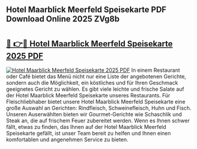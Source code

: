 ## Hotel Maarblick Meerfeld Speisekarte PDF Download Online 2025 ZVg8b

# <h2><a href="http://gcbo7p.nevu.top/?p=Hotel+Maarblick+Meerfeld+Speisekarte">🔗 👉🔴 Hotel Maarblick Meerfeld Speisekarte 2025 PDF</a></h2>

[![Hotel Maarblick Meerfeld Speisekarte 2025 PDF](https://i.imgur.com/dBaPXMq.png)](http://gcbo7p.nevu.top/?p=Hotel+Maarblick+Meerfeld+Speisekarte)
In einem Restaurant oder Café bietet das Menü nicht nur eine Liste der angebotenen Gerichte, sondern auch die Möglichkeit, ein köstliches und für Ihren Geschmack geeignetes Gericht zu wählen. Es gibt viele leichte und frische Salate auf der Hotel Maarblick Meerfeld Speisekarte unseres Restaurants. Für Fleischliebhaber bietet unsere Hotel Maarblick Meerfeld Speisekarte eine große Auswahl an Gerichten: Rindfleisch, Schweinefleisch, Huhn und Fisch. Unseren Auserwählten bieten wir Gourmet-Gerichte wie Schaschlik und Steak an, die auf frischem Feuer zubereitet werden. Wenn es Ihnen schwer fällt, etwas zu finden, das Ihnen auf der Hotel Maarblick Meerfeld Speisekarte gefällt, ist unser Team bereit zu helfen und Ihnen einen komfortablen und angenehmen Service zu bieten.
